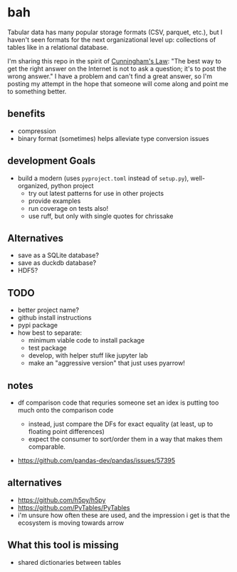 # bah

Tabular data has many popular storage formats (CSV, parquet, etc.), but I haven't seen formats for the next
organizational level up: collections of tables like in a relational database.

[Cunningham's Law]: https://en.wikipedia.org/wiki/Ward_Cunningham#%22Cunningham's_Law%22

I'm sharing this repo in the spirit of [Cunningham's Law]: "The best way to get the right answer on the Internet is not to ask a question; it's to post the wrong answer." I have a problem and can't find a great answer, so I'm posting my attempt in the hope that someone will come along and point me to something better.


## benefits

- compression
- binary format (sometimes) helps alleviate type conversion issues


## development Goals

- build a modern (uses `pyproject.toml` instead of `setup.py`), well-organized, python project
	- try out latest patterns for use in other projects
	- provide examples
	- run coverage on tests also!
	- use ruff, but only with single quotes for chrissake

## Alternatives

- save as a SQLite database?
- save as duckdb database?
- HDF5?


## TODO

- better project name?
- github install instructions
- pypi package
- how best to separate:
	- minimum viable code to install package
	- test package
	- develop, with helper stuff like jupyter lab
	- make an "aggressive version" that just uses pyarrow!


## notes

- df comparison code that requries someone set an idex is putting too much onto the comparison code
	- instead, just compare the DFs for exact equality (at least, up to floating point differences)
	- expect the consumer to sort/order them in a way that makes them comparable.

- https://github.com/pandas-dev/pandas/issues/57395


## alternatives

- https://github.com/h5py/h5py
- https://github.com/PyTables/PyTables
- i'm unsure how often these are used, and the impression i get is that the ecosystem is moving towards arrow


## What this tool is missing

- shared dictionaries between tables



